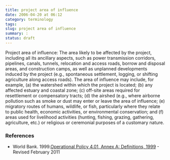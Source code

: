 ```yaml
---
title: project area of influence
date: 2006-04-20 at 06:12
category: terminology
tags:
slug: project area of influence
summary: :
status: draft
---
```


Project area of influence:  The area likely to be affected by the project, including all its ancillary aspects, such as power transmission corridors, pipelines, canals, tunnels, relocation and access roads, borrow and disposal areas, and construction camps, as well as unplanned developments induced by the project (e.g., spontaneous settlement, logging, or shifting agriculture along access roads).  The area of influence may include, for example, (a) the watershed within which the project is located; (b) any affected estuary and coastal zone; (c) off-site areas required for resettlement or compensatory tracts; (d) the airshed (e.g., where airborne pollution such as smoke or dust may enter or leave the area of influence; (e) migratory routes of humans, wildlife, or fish, particularly where they relate to public health, economic activities, or environmental conservation; and (f) areas used for livelihood activities (hunting, fishing, grazing, gathering, agriculture, etc.) or religious or ceremonial purposes of a customary nature.

### References

* World Bank. 1999.[Operational Policy 4.01, Annex A: Definitions, 1999](http://go.worldbank.org/BT7VI5UD50) - Revised February 2011
